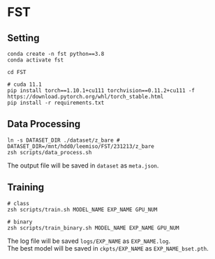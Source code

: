 # FST

## Setting
```
conda create -n fst python==3.8
conda activate fst

cd FST

# cuda 11.1
pip install torch==1.10.1+cu111 torchvision==0.11.2+cu111 -f https://download.pytorch.org/whl/torch_stable.html
pip install -r requirements.txt
```

## Data Processing
```
ln -s DATASET_DIR ./dataset/z_bare # DATASET_DIR=/mnt/hdd0/leemiso/FST/231213/z_bare
zsh scripts/data_process.sh
```
The output file will be saved in `dataset` as `meta.json`.

## Training
```
# class
zsh scripts/train.sh MODEL_NAME EXP_NAME GPU_NUM

# binary
zsh scripts/train_binary.sh MODEL_NAME EXP_NAME GPU_NUM
```
The log file will be saved `logs/EXP_NAME` as `EXP_NAME.log`.  
The best model will be saved in `ckpts/EXP_NAME` as `EXP_NAME_bset.pth`.